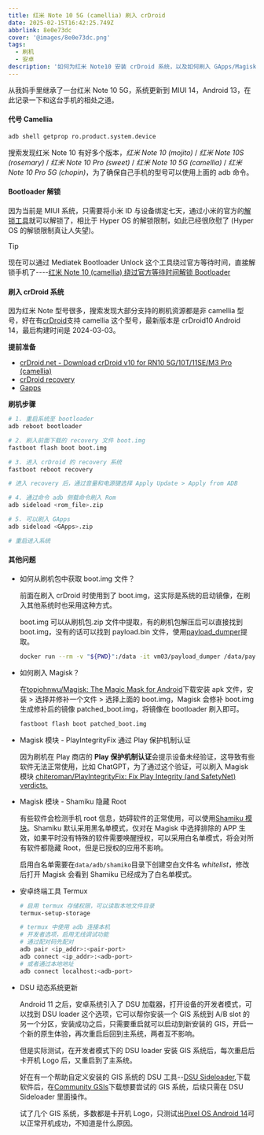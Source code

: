 ```yaml
---
title: 红米 Note 10 5G (camellia) 刷入 crDroid
date: 2025-02-15T16:42:25.749Z
abbrlink: 8e0e73dc
cover: '@images/8e0e73dc.png'
tags:
  - 刷机
  - 安卓
description: '如何为红米 Note10 安装 crDroid 系统，以及如何刷入 GApps/Magisk，以及其他的搞机操作。'
---
```


从我妈手里继承了一台红米 Note 10 5G，系统更新到 MIUI 14，Android 13，在此记录一下和这台手机的相处之道。

#### 代号 Camellia

```bash
adb shell getprop ro.product.system.device
```

搜索发现红米 Note 10 有好多个版本，_红米 Note 10 (mojito)_ / _红米 Note 10S (rosemary)_ / _红米 Note 10 Pro (sweet)_ / _红米 Note 10 5G (camellia)_ / _红米 Note 10 Pro 5G (chopin)_，为了确保自己手机的型号可以使用上面的 adb 命令。

#### Bootloader 解锁

因为当前是 MIUI 系统，只需要将小米 ID 与设备绑定七天，通过小米的官方的[解锁工具](https://www.miui.com/unlock/download.html)就可以解锁了，相比于 Hyper OS 的解锁限制，如此已经很欣慰了 (Hyper OS 的解锁限制真让人失望)。

> [!TIP]
> 现在可以通过 Mediatek Bootloader Unlock 这个工具绕过官方等待时间，直接解锁手机了----[红米 Note 10 (camellia) 绕过官方等待时间解锁 Bootloader](/posts/fba1e7f6)

#### 刷入 crDroid 系统

因为红米 Note 型号很多，搜索发现大部分支持的刷机资源都是非 camellia 型号，好在有[crDroid](https://crdroid.net/)支持 camellia 这个型号，最新版本是 crDroid10 Android 14，最后构建时间是 2024-03-03。

**提前准备**

- [crDroid.net - Download crDroid v10 for RN10 5G/10T/11SE/M3 Pro (camellia)](https://crdroid.net/camellia/10)
- [crDroid recovery](https://sourceforge.net/projects/camellia-build/files/crdroid/boot.img/download)
- [Gapps](https://nikgapps.com/downloads)

**刷机步骤**

```bash
# 1. 重启系统至 bootloader
adb reboot bootloader

# 2. 刷入前面下载的 recovery 文件 boot.img
fastboot flash boot boot.img

# 3. 进入 crDroid 的 recovery 系统
fastboot reboot recovery

# 进入 recovery 后，通过音量和电源键选择 Apply Update > Apply from ADB

# 4. 通过命令 adb 侧载命令刷入 Rom
adb sideload <rom_file>.zip

# 5. 可以刷入 GApps
adb sideload <GApps>.zip

# 重启进入系统
```

#### 其他问题

- 如何从刷机包中获取 boot.img 文件？

  前面在刷入 crDroid 时使用到了 boot.img，这实际是系统的启动镜像，在刷入其他系统时也采用这种方式。

  boot.img 可以从刷机包.zip 文件中提取，有的刷机包解压后可以直接找到 boot.img，没有的话可以找到 payload.bin 文件，使用[payload_dumper](https://github.com/vm03/payload_dumper)提取。

  ```bash
  docker run --rm -v "${PWD}":/data -it vm03/payload_dumper /data/payload.bin --out /data
  ```

- 如何刷入 Magisk？

  在[topjohnwu/Magisk: The Magic Mask for Android](https://github.com/topjohnwu/Magisk)下载安装 apk 文件，安装 > 选择并修补一个文件 > 选择上面的 boot.img，Magisk 会修补 boot.img 生成修补后的镜像 patched_boot.img，将镜像在 bootloader 刷入即可。

  ```bash
  fastboot flash boot patched_boot.img
  ```

- Magisk 模块 - PlayIntegrityFix 通过 Play 保护机制认证

  因为刷机在 Play 商店的 **Play 保护机制认证**会提示设备未经验证，这导致有些软件无法正常使用，比如 ChatGPT，为了通过这个验证，可以刷入 Magisk 模块 [chiteroman/PlayIntegrityFix: Fix Play Integrity (and SafetyNet) verdicts.](https://github.com/chiteroman/PlayIntegrityFix)

- Magisk 模块 - Shamiku 隐藏 Root

  有些软件会检测手机 root 信息，妨碍软件的正常使用，可以使用[Shamiku 模块](https://github.com/LSPosed/LSPosed.github.io/releases)。Shamiku 默认采用黑名单模式，仅对在 Magisk 中选择排除的 APP 生效，如果平时没有特殊的软件需要唤醒授权，可以采用白名单模式，将会对所有软件都隐藏 Root，但是已授权的应用不影响。

  启用白名单需要在`data/adb/shamiko`目录下创建空白文件名 _whitelist_，修改后打开 Magisk 会看到 Shamiku 已经成为了白名单模式。

- 安卓终端工具 Termux

  ```bash
  # 启用 termux 存储权限，可以读取本地文件目录
  termux-setup-storage

  # termux 中使用 adb 连接本机
  # 开发者选项，启用无线调试功能
  # 通过配对码先配对
  adb pair <ip_addr>:<pair-port>
  adb connect <ip_addr>:<adb-port>
  # 或者通过本地地址
  adb connect localhost:<adb-port>

  ```

- DSU 动态系统更新

  Android 11 之后，安卓系统引入了 DSU 加载器，打开设备的开发者模式，可以找到 DSU loader 这个选项，它可以帮你安装一个 GIS 系统到 A/B slot 的另一个分区，安装成功之后，只需要重启就可以启动到新安装的 GIS，开启一个新的原生体验，再次重启后回到主系统，两者互不影响。

  但是实际测试，在开发者模式下的 DSU loader 安装 GIS 系统后，每次重启后卡开机 Logo 后，又重启到了主系统。

  好在有一个帮助自定义安装的 GIS 系统的 DSU 工具--[DSU Sideloader](https://github.com/VegaBobo/DSU-Sideloader?tab=readme-ov-file),下载软件后，在[Community GSIs](https://github.com/phhusson/treble_experimentations/wiki/Generic-System-Image-%28GSI%29-list)下载想要尝试的 GIS 系统，后续只需在 DSU Sideloader 里面操作。

  试了几个 GIS 系统，多数都是卡开机 Logo，只测试出[Pixel OS Android 14](https://github.com/MisterZtr/PixelOS_gsi/releases)可以正常开机成功，不知道是什么原因。
